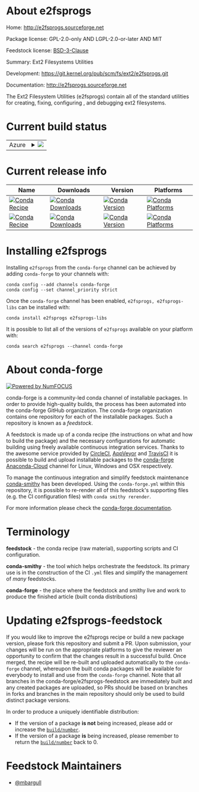 About e2fsprogs
===============

Home: http://e2fsprogs.sourceforge.net

Package license: GPL-2.0-only AND LGPL-2.0-or-later AND MIT

Feedstock license: [BSD-3-Clause](https://github.com/conda-forge/e2fsprogs-feedstock/blob/master/LICENSE.txt)

Summary: Ext2 Filesystems Utilities

Development: https://git.kernel.org/pub/scm/fs/ext2/e2fsprogs.git

Documentation: http://e2fsprogs.sourceforge.net

The Ext2 Filesystem Utilities (e2fsprogs) contain all of the standard utilities for creating, fixing, configuring , and debugging ext2 filesystems.


Current build status
====================


<table>
    
  <tr>
    <td>Azure</td>
    <td>
      <details>
        <summary>
          <a href="https://dev.azure.com/conda-forge/feedstock-builds/_build/latest?definitionId=11085&branchName=master">
            <img src="https://dev.azure.com/conda-forge/feedstock-builds/_apis/build/status/e2fsprogs-feedstock?branchName=master">
          </a>
        </summary>
        <table>
          <thead><tr><th>Variant</th><th>Status</th></tr></thead>
          <tbody><tr>
              <td>linux_64</td>
              <td>
                <a href="https://dev.azure.com/conda-forge/feedstock-builds/_build/latest?definitionId=11085&branchName=master">
                  <img src="https://dev.azure.com/conda-forge/feedstock-builds/_apis/build/status/e2fsprogs-feedstock?branchName=master&jobName=linux&configuration=linux_64_" alt="variant">
                </a>
              </td>
            </tr>
          </tbody>
        </table>
      </details>
    </td>
  </tr>
</table>

Current release info
====================

| Name | Downloads | Version | Platforms |
| --- | --- | --- | --- |
| [![Conda Recipe](https://img.shields.io/badge/recipe-e2fsprogs-green.svg)](https://anaconda.org/conda-forge/e2fsprogs) | [![Conda Downloads](https://img.shields.io/conda/dn/conda-forge/e2fsprogs.svg)](https://anaconda.org/conda-forge/e2fsprogs) | [![Conda Version](https://img.shields.io/conda/vn/conda-forge/e2fsprogs.svg)](https://anaconda.org/conda-forge/e2fsprogs) | [![Conda Platforms](https://img.shields.io/conda/pn/conda-forge/e2fsprogs.svg)](https://anaconda.org/conda-forge/e2fsprogs) |
| [![Conda Recipe](https://img.shields.io/badge/recipe-e2fsprogs--libs-green.svg)](https://anaconda.org/conda-forge/e2fsprogs-libs) | [![Conda Downloads](https://img.shields.io/conda/dn/conda-forge/e2fsprogs-libs.svg)](https://anaconda.org/conda-forge/e2fsprogs-libs) | [![Conda Version](https://img.shields.io/conda/vn/conda-forge/e2fsprogs-libs.svg)](https://anaconda.org/conda-forge/e2fsprogs-libs) | [![Conda Platforms](https://img.shields.io/conda/pn/conda-forge/e2fsprogs-libs.svg)](https://anaconda.org/conda-forge/e2fsprogs-libs) |

Installing e2fsprogs
====================

Installing `e2fsprogs` from the `conda-forge` channel can be achieved by adding `conda-forge` to your channels with:

```
conda config --add channels conda-forge
conda config --set channel_priority strict
```

Once the `conda-forge` channel has been enabled, `e2fsprogs, e2fsprogs-libs` can be installed with:

```
conda install e2fsprogs e2fsprogs-libs
```

It is possible to list all of the versions of `e2fsprogs` available on your platform with:

```
conda search e2fsprogs --channel conda-forge
```


About conda-forge
=================

[![Powered by NumFOCUS](https://img.shields.io/badge/powered%20by-NumFOCUS-orange.svg?style=flat&colorA=E1523D&colorB=007D8A)](http://numfocus.org)

conda-forge is a community-led conda channel of installable packages.
In order to provide high-quality builds, the process has been automated into the
conda-forge GitHub organization. The conda-forge organization contains one repository
for each of the installable packages. Such a repository is known as a *feedstock*.

A feedstock is made up of a conda recipe (the instructions on what and how to build
the package) and the necessary configurations for automatic building using freely
available continuous integration services. Thanks to the awesome service provided by
[CircleCI](https://circleci.com/), [AppVeyor](https://www.appveyor.com/)
and [TravisCI](https://travis-ci.com/) it is possible to build and upload installable
packages to the [conda-forge](https://anaconda.org/conda-forge)
[Anaconda-Cloud](https://anaconda.org/) channel for Linux, Windows and OSX respectively.

To manage the continuous integration and simplify feedstock maintenance
[conda-smithy](https://github.com/conda-forge/conda-smithy) has been developed.
Using the ``conda-forge.yml`` within this repository, it is possible to re-render all of
this feedstock's supporting files (e.g. the CI configuration files) with ``conda smithy rerender``.

For more information please check the [conda-forge documentation](https://conda-forge.org/docs/).

Terminology
===========

**feedstock** - the conda recipe (raw material), supporting scripts and CI configuration.

**conda-smithy** - the tool which helps orchestrate the feedstock.
                   Its primary use is in the construction of the CI ``.yml`` files
                   and simplify the management of *many* feedstocks.

**conda-forge** - the place where the feedstock and smithy live and work to
                  produce the finished article (built conda distributions)


Updating e2fsprogs-feedstock
============================

If you would like to improve the e2fsprogs recipe or build a new
package version, please fork this repository and submit a PR. Upon submission,
your changes will be run on the appropriate platforms to give the reviewer an
opportunity to confirm that the changes result in a successful build. Once
merged, the recipe will be re-built and uploaded automatically to the
`conda-forge` channel, whereupon the built conda packages will be available for
everybody to install and use from the `conda-forge` channel.
Note that all branches in the conda-forge/e2fsprogs-feedstock are
immediately built and any created packages are uploaded, so PRs should be based
on branches in forks and branches in the main repository should only be used to
build distinct package versions.

In order to produce a uniquely identifiable distribution:
 * If the version of a package **is not** being increased, please add or increase
   the [``build/number``](https://docs.conda.io/projects/conda-build/en/latest/resources/define-metadata.html#build-number-and-string).
 * If the version of a package **is** being increased, please remember to return
   the [``build/number``](https://docs.conda.io/projects/conda-build/en/latest/resources/define-metadata.html#build-number-and-string)
   back to 0.

Feedstock Maintainers
=====================

* [@mbargull](https://github.com/mbargull/)

